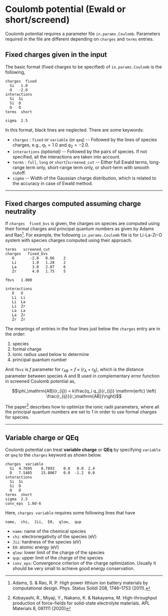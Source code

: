 # Coulomb potential (Ewald or short/screend)

Coulomb potential requires a parameter file `in.params.Coulomb`.
Parameters required in the file are different depending on `charges` and `terms` entries.

## Fixed charges given in the input

The basic format (fixed charges to be specified) of `in.params.Coulomb` is the following,

    charges  fixed
      Si   1.0
      O   -2.0
    interactions
      Si  Si
      Si  O
      O   O
    terms  short

    sigma  2.5

In this format, black lines are neglected. There are some keywords:

- `charges` : `fixed` or `variable` (or `qeq`) -- Followed by the lines of species charges, e.g., $q_1 = 1.0$ and $q_2 = -2.0$.
- `interactions` *(optional)* -- Followed by the pairs of species. If not specified, all the  interactions are taken into account.
- `terms` : `full`, `long` or `short`/`screened_cut` -- Either full Ewald terms, long-range term only, short-range term only, or short-term with smooth cutoff.
- `sigma` -- Width of the Gaussian charge distribution, which is related to the
  accuracy in case of Ewald method.

---

## Fixed charges computed assuming charge neutrality

If `charges  fixed_bvs` is given, the charges on species are computed using their formal charges and principal quantum numbers
as given by Adams and Rao[^Adams2011].
For example, the following `in.params.Coulomb` file is for Li-La-Zr-O system with species charges computed using their approach.

    terms   screened_cut
    charges   fixed_bvs 
       O       -2.0   0.66    2
       Li       1.0   1.28    2
       La       3.0   2.07    6
       Zr       4.0   1.75    5
    
    fbvs   1.000
    
    interactions 
       O   O
       Li  Li
       Li  La
       Li  Zr
       La  La
       La  Zr
       Zr  Zr

The meanings of entries in the four lines just below the `charges` entry are in the order:

1. species
2. formal charge
3. ionic radius used below to determine 
4. principal quantum number

And `fbvs` is $f$ parameter for $r_\mathrm{AB} = f\times (r_\mathrm{A} +r_\mathrm{B})$, which is the distance parameter between species A and B used in complementary error function in screened Coulomb potential as,

$$\phi_\mathrm{AB}(r_{ij}) = k\frac{q_i q_j}{r_{ij}} \mathrm{erfc} \left( \frac{r_{ij}}{r_\mathrm{AB}}\right)$$

The paper[^RK2020] describes how to optimize the ionic radii parameters, where all the principal quantum numbers are set to 1 in order to use formal charges for species.

---

## Variable charge or QEq

Coulomb potential can treat **variable charge** or **QEq** by specifying
`variable` or `qeq` to the `charges` keyword as shown below.

    charges  variable
      Si  4.7695    8.7893    0.0   0.0  2.4
      O   7.5405    15.8067   0.0  -1.2  0.0
    interactions
      Si  Si
      Si  O
      O   O
    terms  short
    sigma  2.5
    conv_eps  1.0d-6

Here, `charges variable` requires some following lines that have

    name,  chi,  Jii,  E0,  qlow,  qup

-   `name`: name of the chemical species
-   `chi`: electronegativity of the species (eV)
-   `Jii`: hardness of the species (eV)
-   `E0`: atomic energy (eV)
-   `qlow`: lower limit of the charge of the species
-   `qup`: upper limit of the charge of the species
-   `conv_eps`: Convergence criterion of the charge optimization. Usually it should
    be very small to achieve good energy conservation.


[^Adams2011]: Adams, S. & Rao, R. P. High power lithium ion battery materials by computational design. Phys. Status Solidi  208, 1746–1753 (2011).
[^RK2020]: Kobayashi, R., Miyaji, Y., Nakano, K. & Nakayama, M. High-throughput production of force-fields for solid-state electrolyte materials. APL Materials 8, 081111 (2020)
